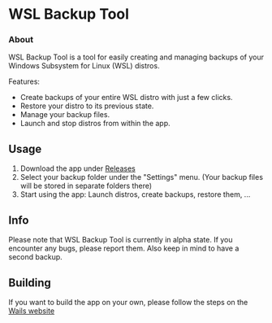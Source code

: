 # WSL Backup Tool

### About

WSL Backup Tool is a tool for easily creating and managing backups of your Windows Subsystem for Linux (WSL) distros.

Features:
* Create backups of your entire WSL distro with just a few clicks.
* Restore your distro to its previous state.
* Manage your backup files.
* Launch and stop distros from within the app.


## Usage
1. Download the app under [Releases](https://github.com/marvint24/wsl-backup-tool/releases)
2. Select your backup folder under the "Settings" menu. (Your backup files will be stored in separate folders there)
3. Start using the app: Launch distros, create backups, restore them, ...

## Info
Please note that WSL Backup Tool is currently in alpha state. If you encounter any bugs, please report them. Also keep in mind to have a second backup.  

## Building
If you want to build the app on your own, please follow the steps on the [Wails website](https://wails.io/docs/gettingstarted/installation/)  

